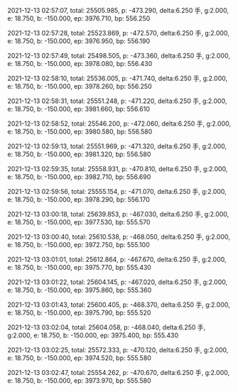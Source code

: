 2021-12-13 02:57:07, total: 25505.985, p: -473.290, delta:6.250 手, g:2.000, e: 18.750, b: -150.000, ep: 3976.710, bp: 556.250

2021-12-13 02:57:28, total: 25523.869, p: -472.570, delta:6.250 手, g:2.000, e: 18.750, b: -150.000, ep: 3976.950, bp: 556.190

2021-12-13 02:57:49, total: 25498.505, p: -473.360, delta:6.250 手, g:2.000, e: 18.750, b: -150.000, ep: 3978.080, bp: 556.430

2021-12-13 02:58:10, total: 25536.005, p: -471.740, delta:6.250 手, g:2.000, e: 18.750, b: -150.000, ep: 3978.260, bp: 556.250

2021-12-13 02:58:31, total: 25551.248, p: -471.220, delta:6.250 手, g:2.000, e: 18.750, b: -150.000, ep: 3981.660, bp: 556.610

2021-12-13 02:58:52, total: 25546.200, p: -472.060, delta:6.250 手, g:2.000, e: 18.750, b: -150.000, ep: 3980.580, bp: 556.580

2021-12-13 02:59:13, total: 25551.969, p: -471.320, delta:6.250 手, g:2.000, e: 18.750, b: -150.000, ep: 3981.320, bp: 556.580

2021-12-13 02:59:35, total: 25558.931, p: -470.810, delta:6.250 手, g:2.000, e: 18.750, b: -150.000, ep: 3982.710, bp: 556.690

2021-12-13 02:59:56, total: 25555.154, p: -471.070, delta:6.250 手, g:2.000, e: 18.750, b: -150.000, ep: 3978.290, bp: 556.170

2021-12-13 03:00:18, total: 25639.853, p: -467.030, delta:6.250 手, g:2.000, e: 18.750, b: -150.000, ep: 3977.530, bp: 555.570

2021-12-13 03:00:40, total: 25610.538, p: -468.050, delta:6.250 手, g:2.000, e: 18.750, b: -150.000, ep: 3972.750, bp: 555.100

2021-12-13 03:01:01, total: 25612.864, p: -467.670, delta:6.250 手, g:2.000, e: 18.750, b: -150.000, ep: 3975.770, bp: 555.430

2021-12-13 03:01:22, total: 25604.145, p: -467.020, delta:6.250 手, g:2.000, e: 18.750, b: -150.000, ep: 3975.860, bp: 555.360

2021-12-13 03:01:43, total: 25600.405, p: -468.370, delta:6.250 手, g:2.000, e: 18.750, b: -150.000, ep: 3975.790, bp: 555.520

2021-12-13 03:02:04, total: 25604.058, p: -468.040, delta:6.250 手, g:2.000, e: 18.750, b: -150.000, ep: 3975.400, bp: 555.430

2021-12-13 03:02:25, total: 25572.333, p: -470.120, delta:6.250 手, g:2.000, e: 18.750, b: -150.000, ep: 3974.520, bp: 555.580

2021-12-13 03:02:47, total: 25554.262, p: -470.670, delta:6.250 手, g:2.000, e: 18.750, b: -150.000, ep: 3973.970, bp: 555.580